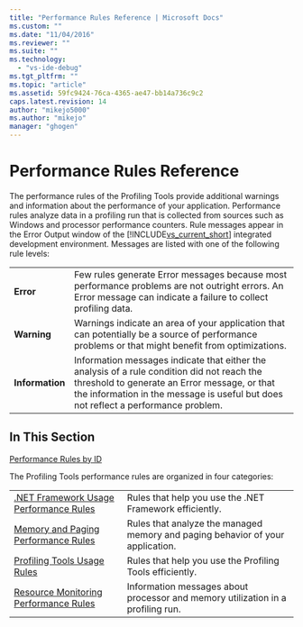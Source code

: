 ```yaml
---
title: "Performance Rules Reference | Microsoft Docs"
ms.custom: ""
ms.date: "11/04/2016"
ms.reviewer: ""
ms.suite: ""
ms.technology: 
  - "vs-ide-debug"
ms.tgt_pltfrm: ""
ms.topic: "article"
ms.assetid: 59fc9424-76ca-4365-ae47-bb14a736c9c2
caps.latest.revision: 14
author: "mikejo5000"
ms.author: "mikejo"
manager: "ghogen"
---
```

# Performance Rules Reference
The performance rules of the Profiling Tools provide additional warnings and information about the performance of your application. Performance rules analyze data in a profiling run that is collected from sources such as Windows and processor performance counters. Rule messages appear in the Error Output window of the [!INCLUDE[vs_current_short](../code-quality/includes/vs_current_short_md.md)] integrated development environment. Messages are listed with one of the following rule levels:  
  
|||  
|-|-|  
|**Error**|Few rules generate Error messages because most performance problems are not outright errors. An Error message can indicate a failure to collect profiling data.|  
|**Warning**|Warnings indicate an area of your application that can potentially be a source of performance problems or that might benefit from optimizations.|  
|**Information**|Information messages indicate that either the analysis of a rule condition did not reach the threshold to generate an Error message, or that the information in the message is useful but does not reflect a performance problem.|  
  
## In This Section  
 [Performance Rules by ID](../profiling/performance-rules-by-id.md)  
  
 The Profiling Tools performance rules are organized in four categories:  
  
|||  
|-|-|  
|[.NET Framework Usage Performance Rules](../profiling/dotnet-framework-usage-performance-rules.md)|Rules that help you use the .NET Framework efficiently.|  
|[Memory and Paging Performance Rules](../profiling/memory-and-paging-performance-rules.md)|Rules that analyze the managed memory and paging behavior of your application.|  
|[Profiling Tools Usage Rules](../profiling/profiling-tools-usage-rules.md)|Rules that help you use the Profiling Tools efficiently.|  
|[Resource Monitoring Performance Rules](../profiling/resource-monitoring-performance-rules.md)|Information messages about processor and memory utilization in a profiling run.|